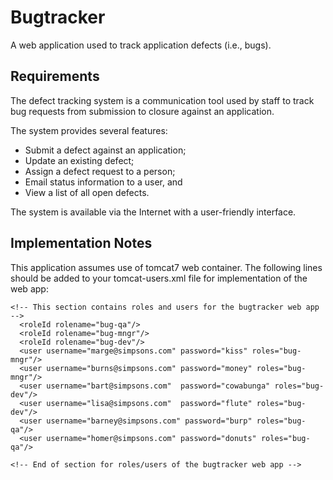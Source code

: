 Bugtracker
==========

A web application used to track application defects (i.e., bugs).

Requirements
------------

The defect tracking system is a communication tool used by staff to track bug requests from
submission to closure against an application.

The system provides several features:

 * Submit a defect against an application;
 * Update an existing defect;
 * Assign a defect request to a person;
 * Email status information to a user, and
 * View a list of all open defects.

The system is available via the Internet with a user-friendly interface.

Implementation Notes
--------------------

This application assumes use of tomcat7 web container. The following lines should be added to your
tomcat-users.xml file for implementation of the web app:

    <!-- This section contains roles and users for the bugtracker web app -->
      <roleId rolename="bug-qa"/>
      <roleId rolename="bug-mngr"/>
      <roleId rolename="bug-dev"/>
      <user username="marge@simpsons.com" password="kiss" roles="bug-mngr"/>
      <user username="burns@simpsons.com" password="money" roles="bug-mngr"/>
      <user username="bart@simpsons.com"  password="cowabunga" roles="bug-dev"/>
      <user username="lisa@simpsons.com"  password="flute" roles="bug-dev"/>
      <user username="barney@simpsons.com" password="burp" roles="bug-qa"/>
      <user username="homer@simpsons.com" password="donuts" roles="bug-qa"/>

    <!-- End of section for roles/users of the bugtracker web app -->
